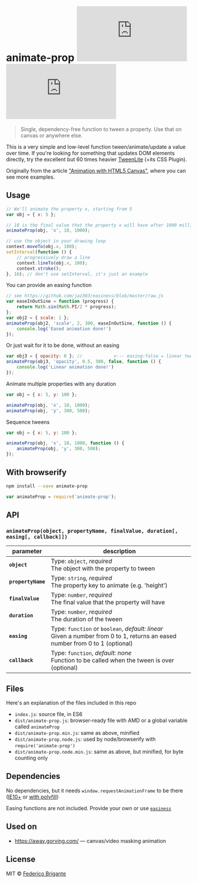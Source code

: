 # animate-prop [![module size](https://badge-size.herokuapp.com/fregante/animate-prop/master/dist/animate-prop.node.min.js) ![module gzipped size](https://badge-size.herokuapp.com/fregante/animate-prop/master/dist/animate-prop.node.min.js?compression=gzip)](https://github.com/fregante/animate-prop/blob/master/dist/animate-prop.min.js)

> Single, dependency-free function to tween a property. Use that on canvas or anywhere else.

This is a very simple and low-level function tween/animate/update a value over time. If you're looking for something that updates DOM elements directly, try the excellent but 60 times heavier [TweenLite](https://greensock.com/tweenlite) (+its CSS Plugin).

Originally from the article ["Animation with HTML5 Canvas"](https://codular.com/animation-with-html5-canvas), where you can see more examples.

## Usage

```js
// We'll animate the property x, starting from 5
var obj = { x: 5 };

// 10 is the final value that the property x will have after 1000 milliseconds
animateProp(obj, 'x', 10, 1000);

// use the object in your drawing loop
context.moveTo(obj.x, 100);
setInterval(function () {
	// progressively draw a line
	context.lineTo(obj.x, 100);
	context.stroke();
}, 16); // don't use setInterval, it's just an example
```

You can provide an easing function

```js
// see https://github.com/jaz303/easiness/blob/master/raw.js
var easeInOutSine = function (progress) {
	return Math.sin(Math.PI/2 * progress);
};
var obj2 = { scale: 1 };
animateProp(obj2, 'scale', 2, 300, easeInOutSine, function () {
	console.log('Eased animation done!')
});
```

Or just wait for it to be done, without an easing

```js
var obj3 = { opacity: 0 }; //            v--- easing:false = linear tween
animateProp(obj3, 'opacity', 0.5, 300, false, function () {
	console.log('Linear animation done!')
});
```

Animate multiple properties with any duration

```js
var obj = { x: 5, y: 100 };

animateProp(obj, 'x', 10, 1000);
animateProp(obj, 'y', 300, 500);
```

Sequence tweens

```js
var obj = { x: 5, y: 100 };

animateProp(obj, 'x', 10, 1000, function () {
	animateProp(obj, 'y', 300, 500);
});
```

## With browserify

```sh
npm install --save animate-prop
```

```js
var animateProp = require('animate-prop');
```

## API

### `animateProp(object, propertyName, finalValue, duration[, easing[, callback]])`

parameter | description
--- | ---
**`object`** | Type: `object`, *required* <br> The object with the property to tween
**`propertyName`** | Type: `string`, *required* <br> The property key to animate (e.g. 'height')
**`finalValue`** | Type: `number`, *required* <br> The final value that the property will have
**`duration`** | Type: `number`, *required* <br> The duration of the tween
**`easing`** | Type: `function` or `boolean`, *default: linear* <br> Given a number from 0 to 1, returns an eased number from 0 to 1 (optional)
**`callback`** | Type: `function`, *default: none* <br> Function to be called when the tween is over (optional)

## Files

Here's an explanation of the files included in this repo

* `index.js`: source file, in ES6
* `dist/animate-prop.js`: browser-ready file with AMD or a global variable called `animateProp`
* `dist/animate-prop.min.js`: same as above, minified
* `dist/animate-prop.node.js`: used by node/browserify with `require('animate-prop')`
* `dist/animate-prop.node.min.js`: same as above, but minified, for byte counting only

## Dependencies

No dependencies, but it needs `window.requestAnimationFrame` to be there ([IE10+](https://caniuse.com/#feat=requestanimationframe) or [with polyfill](https://gist.github.com/paulirish/1579671))

Easing functions are not included. Provide your own or use [`easiness`](https://github.com/jaz303/easiness)

## Used on

* https://away.gorving.com/ — canvas/video masking animation

## License

MIT © [Federico Brigante](https://bfred.it)
